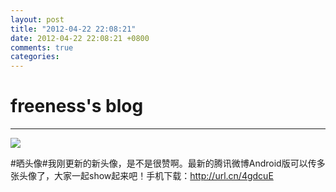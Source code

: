 ```yaml
---
layout: post
title: "2012-04-22 22:08:21"
date: 2012-04-22 22:08:21 +0800
comments: true
categories: 
---
```


# freeness's blog

----------

![](http://okqmqrbgo.bkt.clouddn.com/201204222208211.jpg)

>
\#晒头像\#我刚更新的新头像，是不是很赞啊。最新的腾讯微博Android版可以传多张头像了，大家一起show起来吧！手机下载：http://url.cn/4gdcuE